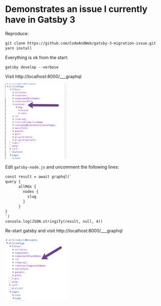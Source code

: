 # Demonstrates an issue I currently have in Gatsby 3

Reproduce:

    git clone https://github.com/CodeAndWeb/gatsby-3-migration-issue.git
    yarn install

Everything is ok from the start:

    gatsby develop --verbose

Visit http://localhost:8000/___graphql

<img src="./graphql-ok.png" width="200">

Edit `gatsby-node.js` and uncomment the following lines:

    const result = await graphql(`
    query {
          allMdx {
            nodes {
              slug
            }
          }
    }
    `)
    console.log(JSON.stringify(result, null, 4))

Re-start gatsby and visit http://localhost:8000/___graphql

<img src="./graphql-context-missing.png" width="200">


